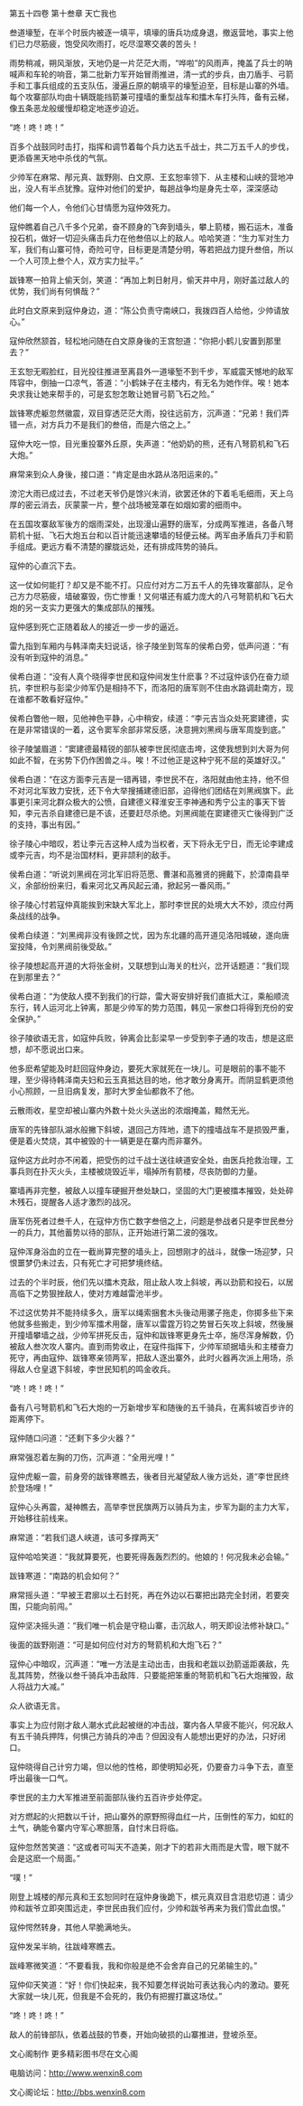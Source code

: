 第五十四卷 第十叁章 天亡我也

叁道壕堑，在半个时辰内被逐一填平，填壕的唐兵功成身退，撤返营地，事实上他们已力尽筋疲，饱受风吹雨打，吃尽湿寒交袭的苦头！

雨势稍减，朔风渐放，天地仍是一片茫茫大雨，“哗啦”的风雨声，掩盖了兵士的呐喊声和车轮的响音，第二批新力军开始冒雨推进，清一式的步兵，由刀盾手、弓箭手和工事兵组成的五支队伍，漫遍丘原的朝填平的壕堑迫至，目标是山寨的外墙。每个攻寨部队均由十辆既能挡箭兼可撞墙的重型战车和擂木车打头阵，备有云梯，像五条恶龙般缓慢却稳定地逐步迫近。

“咚！咚！咚！”

百多个战鼓同时击打，指挥和调节着每个兵力达五千战士，共二万五千人的步伐，更添昏黑天地中杀伐的气氛。

少帅军在麻常、邴元真、跋野刚、白文原、王玄恕率领下．从主楼和山峡的营地冲出，没人有半点犹豫。寇仲对他们的爱护，每趟战争均是身先士卒，深深感动

他们每一个人，令他们心甘情愿为寇仲效死力。

寇仲瞧着自己八千多个兄弟，奋不顾身的飞奔到墙头，攀上箭楼，搬石运木，准备投石机，做好一切迎头痛击兵力在他叁倍以上的敌人。哈哈笑道：“生力军对生力军，我们有山寨可恃，奇险可守，目标更是清楚分明，等若把战力提升叁倍，所以一个人可顶上叁个人，双方实力扯平。”

跋锋寒一拍背上偷天剑，笑道：“再加上刺日射月，偷天井中月，刚好盖过敌人的优势，我们尚有何惧哉？”

此时白文原来到寇仲身边，道：“陈公负责守南峡口，我拨四百人给他，少帅请放心。”

寇仲欣然颔首，轻松地问随在白文原身後的王宫恕道：“你把小鹤儿安置到那里去？”

王玄恕无暇脸红，目光投往推进至离县外一道壕堑不到千步，军威震天憾地的敌军阵容中，倒抽一口凉气，答道：“小鹤妹子在主楼内，有无名为她作伴。唉！她本央求我让她来帮手的，可是玄恕怎敢让她冒弓箭飞石之险。”

跋锋寒虎躯忽然徽震，双目穿透茫茫大雨，投往远前方，沉声道：“兄弟！我们弄错一点，对方兵力不是我们的叁倍，而是六倍之上。”

寇仲大吃一惊，目光重投寨外丘原，失声道：“他奶奶的熊，还有八弩箭机和飞石大炮。”

麻常来到众人身後，接口道：“肯定是由水路从洛阳运来的。”

滂沱大雨已成过去，不过老天爷仍是馀兴未消，欲罢还休的下着毛毛细雨，天上乌厚的密云消去，灰蒙蒙一片，整个战场被笼罩在如烟如雾的细雨中。

在五国攻寨敌军後方的烟雨深处，出现漫山遍野的唐军，分成两军推进，各备八弩箭机十挺、飞石大炮五台和以百计能迅速攀墙的轻便云梯。两军由矛盾兵刀手和箭手组成。更远方看不清楚的朦胧远处，还有排成阵势的骑兵。

寇仲的心直沉下去。

这一仗如何能打？却又是不能不打。只应付对方二万五千人的先锋攻寨部队，足令己方力尽筋疲，墙破寨毁，伤亡惨重！又何堪还有威力庞大的八弓弩箭机和飞石大炮的另一支实力更强大的集成部队的摧残。

寇仲感到死亡正随着敌人的接近一步一步的逼近。

雷九指到车厢内与韩泽南夫妇说话，徐子陵坐到驾车的侯希白旁，低声问道：“有没有听到寇仲的消息。”

侯希白道：“没有人真个晓得李世民和寇仲间发生什麽事？不过寇仲该仍在奋力顽抗，李世积与彭梁少帅军仍是相持不下，而洛阳的唐军则不住由水路调赴南方，现在谁都不敢看好寇仲。”

侯希白瞥他一眼，见他神色平静，心中稍安，续道：“李元吉当众处死窦建德，实在是非常错误的一着，这令窦军余部非常反感，决意拥刘黑阀与唐军周旋到底。”

徐子陵皱眉道：“窦建德最精锐的部队被李世民彻底击垮，这使我想到刘大哥为何如此不智，在劣势下仍作困兽之斗。唉！不过他正是这种宁死不屈的英雄好汉。”

侯希白道：“在这方面李元吉是一错再错，李世民不在，洛阳就由他主持，他不但不对河北军致力安抚，还下令大举搜捕建德旧部，迫得他们团结在刘黑阀旗下。此事更引来河北群众极大的公愤，自建德义释淮安王李神通和秀宁公主的事天下皆知，李元吉杀自建德已是不该，还要赶尽杀绝。刘黑阀能在窦建德灭亡後得到广泛的支持，事出有因。”

徐子陵心中暗叹，若让李元吉这种人成为当权者，天下将永无宁日，而无论李建成或李元吉，均不是治国材料，更非颉利的敌手。

侯希白道：“听说刘黑阀在河北军旧将范愿、曹湛和高雅贤的拥戴下，於漳南县举义，余部纷纷来归，看来河北又再风起云涌，掀起另一番风雨。”

徐子陵心忖若寇仲真能挨到宋缺大军北上，那时李世民的处境大大不妙，须应付两条战线的战争。

侯希白续道：“刘黑阀非没有後顾之忧，因为东北疆的高开道见洛阳城破，遂向唐室投降，令刘黑阀前後受敌。”

徐子陵想起高开道的大将张金树，又联想到山海关的杜兴，岔开话题道：“我们现在到那里去？”

侯希白道：“为使敌人摸不到我们的行踪，雷大哥安排好我们直抵大江，乘船顺流东行，转人运河北上钟离，那是少帅军的势力范围，韩见一家叁口将得到充份的安全保护。”

徐子陵欲语无言，如寇仲兵败，钟离会比彭梁早一步受到李子通的攻击，想是这麽想，却不愿说出口来。

他多麽希望能及时赶回寇仲身边，要死大家就死在一块儿。可是眼前的事不能不理，至少得待韩泽南夫妇和云玉真抵达目的地，他才敢分身离开。而阴显鹤更须他小心照顾，一旦旧病复发，那时大罗金仙都救不了他。

云散雨收，星空却被山寨内外数十处火头送出的浓烟掩盖，黯然无光。

唐军的先锋部队湖水般撇下斜坡，退回己方阵地，遗下的撞墙战车不是损毁严重，便是着火焚烧，其中被毁的十一辆更是在寨内而非寨外。

寇仲这方此时亦不闲着，把受伤的过千战士送往峡道安全处，由医兵抢救治理，工事兵则在扑灭火头，主楼被烧毁近半，塌掉所有箭楼，尽丧防御的力量。

寨墙再非完整，被敌人以撞车硬掘开叁处缺口，坚固的大门更被擂本摧毁，处处碎木残石，提醒各人适才激烈的战况。

唐军伤死者过叁千人，在寇仲方伤亡数字叁倍之上，问题是参战者只是李世民叁分一的兵力，其他蓄势以待的部队，正开始进行第二波的强攻。

寇仲浑身浴血的立在一截尚算完整的墙头上，回想刚才的战斗，就像一场迎梦，只恨噩梦仍未过去，只有死亡才可把梦境终结。

过去的个半时辰，他们先以擂木克敌，阻止敌人攻上斜坡，再以劲箭和投石，以居高临下之势狠挫敌人，使对方难越雷池半步。

不过这优势并不能持续多久，唐军以绳索捆套木头後动用骡子拖走，你掷多些下来他就多些搬走，到少帅军擂术用罄，唐军以雷霆万钧之势冒石矢攻上斜坡，然後展开撞墙攀墙之战，少帅军拼死反击，寇仲和跋锋寒更身先士卒，施尽浑身解数，仍被敌人叁次攻人寨内。直到雨势收止，在寇件指挥下，少帅军顽据墙头和主楼奋力死守，再由寇仲、跋锋寒亲领两军，把敌人逐出寨外，此时火器再次派上用场，杀得敌人仓皇退下斜坡，李世民知机的鸣金收兵。

“咚！咚！咚！”

备有八弓弩箭机和飞石大炮的一万新增步军和随後的五千骑兵，在离斜坡百步许的距离停下。

寇仲随口问道：“还剩下多少火器？”

麻常强忍着左胸的刀伤，沉声道：“全用光哩！”

寇仲虎躯一震，前身旁的跋锋寒瞧去，後者目光凝望敌人後方远处，道“李世民终於登场哩！”

寇仲心头再震，凝神瞧去，高举李世民旗两万以骑兵为主，步军为副的主力大军，开始移往前线来。

麻常道：“若我们退人峡道，该可多撑两天”

寇仲哈哈笑道：“我就算要死，也要死得轰轰烈烈的。他娘的！何况我未必会输。”

跋锋寒道：“南路的机会如何？”

麻常摇头道：“早被王君廓以土石封死，再在外边以石寨把出路完全封闭，若要突围，只能向前闯。”

寇仲坚决摇头道：“我们唯一机会是守稳山寨，击沉敌人，明天即设法修补缺口。”

後面的跋野刚道：“可是如何应付对方的弩箭机和大炮飞石？”

寇仲心中暗叹，沉声道：“唯一方法是主动出击，由我和老跋以劲箭遥距袭敌，先乱其阵势，然後以叁千骑兵冲击敌阵．只要能把笨重的弩箭机和飞石大炮摧毁，敌人将战力大减。”

众人欲语无言。

事实上为应付刚才敌人潮水式此起被继的冲击战，寨内各人早疲不能兴，何况敌人有五千骑兵押阵，何惧己方骑兵的冲击？但因没有人能想出更好的办法，只好闭口。

寇仲晓得自己计穷力竭，但以他的性格，即使明知必死，仍要奋力斗争下去，直至呼出最後一口气。

李世民的主力大军推进至前面部队後约五百许步处停定。

对方燃起的火把数以千计，把山寨外的原野照得血红一片，压倒性的军力，如虹的土气，确能令寨内守军心寒胆落，自忖末日将临。

寇仲忽然苦笑道：“这或者可叫天不造美，刚才下的若非大雨而是大雪，眼下就不会是这麽一个局面。”

“噗！”

刚登上城楼的邴元真和王玄恕同时在寇仲身後跪下，槟元真双目含泪悲切道：请少帅和跋爷立即突围远走，李世民由我们应付，少帅和跋爷再来为我们雪此血恨。”

寇仲愕然转身，其他人早脆满地头。

寇仲发呆半晌，往跋峰寒瞧去。

跋峰寒微笑道：“不要看我，我和你般是绝不会舍弃自己的兄弟输生的。”

寇仲仰天笑道：“好！你们快起来，我不知要怎样说始可表达我心内的激动。要死大家就一块儿死，但我是不会死的，我仍有把握打赢这场仗。”

“咚！咚！咚！”

敌人的前锋部队，依着战鼓的节奏，开始向破损的山寨推进，登坡杀至。

文心阁制作 更多精彩图书尽在文心阁

电脑访问：http://www.wenxin8.com

文心阁论坛：http://bbs.wenxin8.com